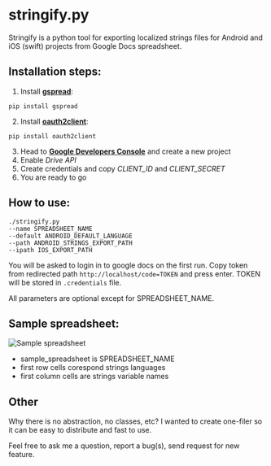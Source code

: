 # stringify.py

Stringify is a python tool for exporting localized strings files for Android and iOS (swift) projects from Google Docs spreadsheet.

## Installation steps:

1. Install [**gspread**](https://github.com/burnash/gspread):
```
pip install gspread
```

2. Install [**oauth2client**](https://github.com/google/oauth2client):
```
pip install oauth2client
```

3. Head to [**Google Developers Console**](https://console.developers.google.com/project) and create a new project
4. Enable _Drive API_
5. Create credentials and copy _CLIENT_ID_ and _CLIENT_SECRET_
6. You are ready to go

## How to use:

```
./stringify.py 
--name SPREADSHEET_NAME 
--default ANDROID_DEFAULT_LANGUAGE 
--path ANDROID_STRINGS_EXPORT_PATH 
--ipath IOS_EXPORT_PATH
```
You will be asked to login in to google docs on the first run. Copy token from redirected path ```http://localhost/code=TOKEN``` and press enter. TOKEN will be stored in ```.credentials``` file.

All parameters are optional except for SPREADSHEET_NAME.

## Sample spreadsheet:

  ![Sample spreadsheet](http://i.imgur.com/R7GRFA2.png)

* sample_spreadsheet is SPREADSHEET_NAME
* first row cells corespond strings languages
* first column cells are strings variable names


## Other

Why there is no abstraction, no classes, etc? I wanted to create one-filer so it can be easy to distribute and fast to use.

Feel free to ask me a question, report a bug(s), send request for new feature.




